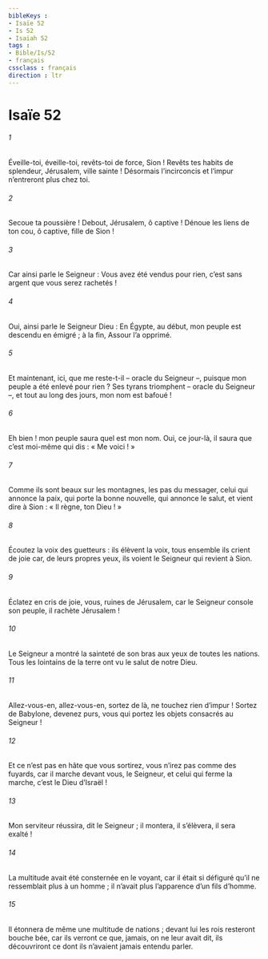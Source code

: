```yaml
---
bibleKeys : 
- Isaïe 52
- Is 52
- Isaiah 52
tags : 
- Bible/Is/52
- français
cssclass : français
direction : ltr
---
```


# Isaïe 52

###### 1
Éveille-toi, éveille-toi,
revêts-toi de force, Sion !
Revêts tes habits de splendeur,
Jérusalem, ville sainte !
Désormais l’incirconcis et l’impur
n’entreront plus chez toi.
###### 2
Secoue ta poussière ! Debout, Jérusalem, ô captive !
Dénoue les liens de ton cou, ô captive, fille de Sion !
###### 3
Car ainsi parle le Seigneur :
Vous avez été vendus pour rien,
c’est sans argent que vous serez rachetés !
###### 4
Oui, ainsi parle le Seigneur Dieu :
En Égypte, au début,
mon peuple est descendu en émigré ;
à la fin, Assour l’a opprimé.
###### 5
Et maintenant, ici, que me reste-t-il
– oracle du Seigneur –,
puisque mon peuple a été enlevé pour rien ?
Ses tyrans triomphent
– oracle du Seigneur –,
et tout au long des jours, mon nom est bafoué !
###### 6
Eh bien ! mon peuple saura quel est mon nom.
Oui, ce jour-là, il saura
que c’est moi-même qui dis : « Me voici ! »
###### 7
Comme ils sont beaux sur les montagnes,
les pas du messager,
celui qui annonce la paix,
qui porte la bonne nouvelle,
qui annonce le salut,
et vient dire à Sion :
« Il règne, ton Dieu ! »
###### 8
Écoutez la voix des guetteurs :
ils élèvent la voix,
tous ensemble ils crient de joie
car, de leurs propres yeux,
ils voient le Seigneur qui revient à Sion.
###### 9
Éclatez en cris de joie,
vous, ruines de Jérusalem,
car le Seigneur console son peuple,
il rachète Jérusalem !
###### 10
Le Seigneur a montré la sainteté de son bras
aux yeux de toutes les nations.
Tous les lointains de la terre
ont vu le salut de notre Dieu.
###### 11
Allez-vous-en, allez-vous-en, sortez de là,
ne touchez rien d’impur !
Sortez de Babylone, devenez purs,
vous qui portez les objets consacrés au Seigneur !
###### 12
Et ce n’est pas en hâte que vous sortirez,
vous n’irez pas comme des fuyards,
car il marche devant vous, le Seigneur,
et celui qui ferme la marche, c’est le Dieu d’Israël !
###### 13
Mon serviteur réussira, dit le Seigneur ;
il montera, il s’élèvera, il sera exalté !
###### 14
La multitude avait été consternée en le voyant,
car il était si défiguré
qu’il ne ressemblait plus à un homme ;
il n’avait plus l’apparence d’un fils d’homme.
###### 15
Il étonnera de même une multitude de nations ;
devant lui les rois resteront bouche bée,
car ils verront ce que, jamais, on ne leur avait dit,
ils découvriront ce dont ils n’avaient jamais entendu parler.
